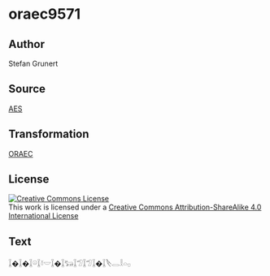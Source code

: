 # oraec9571

## Author

Stefan Grunert

## Source

[AES](https://github.com/simondschweitzer/aes)

## Transformation

[ORAEC](https://oraec.github.io/)

## License

<a rel="license" href="http://creativecommons.org/licenses/by-sa/4.0/"><img alt="Creative Commons License" style="border-width:0" src="https://i.creativecommons.org/l/by-sa/4.0/88x31.png" /></a><br />This work is licensed under a <a rel="license" href="http://creativecommons.org/licenses/by-sa/4.0/">Creative Commons Attribution-ShareAlike 4.0 International License</a>

## Text

𓆼�𓆼�𓆼𓏖𓆼𓍱𓎟𓆼�𓆼𓃒𓆼𓅿𓆼𓅿𓆼�𓆼𓌸𓂋𓎛𓏏𓊪<br>

